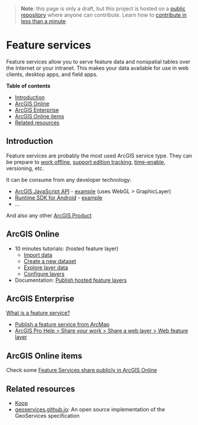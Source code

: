 > **Note**: this page is only a draft, but this project is hosted on a [public repository](https://github.com/hhkaos/awesome-arcgis) where anyone can contribute. Learn how to [contribute in less than a minute](https://github.com/hhkaos/awesome-arcgis/blob/master/CONTRIBUTING.md#contributions).

# Feature services

Feature services allow you to serve feature data and nonspatial tables over the Internet or your intranet. This makes your data available for use in web clients, desktop apps, and field apps.

<!-- START doctoc generated TOC please keep comment here to allow auto update -->
<!-- DON'T EDIT THIS SECTION, INSTEAD RE-RUN doctoc TO UPDATE -->
**Table of contents**

- [Introduction](#introduction)
- [ArcGIS Online](#arcgis-online)
- [ArcGIS Enterprise](#arcgis-enterprise)
- [ArcGIS Online items](#arcgis-online-items)
- [Related resources](#related-resources)

<!-- END doctoc generated TOC please keep comment here to allow auto update -->

## Introduction

Feature services are probably the most used ArcGIS service type. They can be prepare to [work offline](https://enterprise.arcgis.com/en/server/latest/publish-services/windows/prepare-data-for-offline-use.htm), [support edition tracking](https://enterprise.arcgis.com/en/server/latest/publish-services/windows/feature-service-permissions-and-editor-tracking.htm), [time-enable](https://doc.arcgis.com/en/arcgis-online/create-maps/configure-time.htm), versioning, etc.

It can be consume from any developer technology:

* [ArcGIS JavaScript API](../../../../developers/profiles/front-end/technologies/dojo/README.md) - [example](https://developers.arcgis.com/javascript/latest/sample-code/layers-featurelayer/index.html) (uses WebGL > GraphicLayer)
* [Runtime SDK for Android](../../../../developers/profiles/mobile/technologies/android/README.md) - [example](https://developers.arcgis.com/android/latest/sample-code/feature-layer-feature-service.htm)
* ...

And also any other [ArcGIS Product](../../../../products/README.md)

## ArcGIS Online

* 10 minutes tutorials: (hosted feature layer)
    * [Import data](https://developers.arcgis.com/labs/arcgisonline/import-data/)
    * [Create a new dataset](https://developers.arcgis.com/labs/arcgisonline/create-a-new-dataset/)
    * [Explore layer data](https://developers.arcgis.com/labs/arcgisonline/explore-layer-data/)
    * [Configure layers](https://developers.arcgis.com/labs/arcgisonline/configure-layers/)
* Documentation: [Publish hosted feature layers](https://doc.arcgis.com/en/arcgis-online/share-maps/publish-features.htm#ESRI_SECTION1_809F1266856546EF9E6D2CEF3816FD7D)

## ArcGIS Enterprise

[What is a feature service?](https://enterprise.arcgis.com/en/server/latest/publish-services/windows/what-is-a-feature-service-.htm)

* [Publish a feature service from ArcMap](https://enterprise.arcgis.com/en/server/latest/publish-services/windows/publishing-feature-services.htm)
* [ArcGIS Pro Help > Share your work > Share a web layer > Web feature layer](http://pro.arcgis.com/en/pro-app/help/sharing/overview/web-feature-layer.htm)

## ArcGIS Online items

Check some [Feature Services share publicly in ArcGIS Online](https://esri-es.github.io/arcgis-developer-tips-and-tricks/arcgis-online/search/?q=type%3A%22Feature+Service%22&numResults=100&sortField=relevance&Thumbnail=generateThumbnail%28elem%29&Title=elem.title&Details=%27%3Ca+href%3D%22https%3A%2F%2Fwww.arcgis.com%2Fhome%2Fitem.html%3Fid%3D%27%2Belem.id%2B%27%22+target%3D%22_blank%22%3EDetails%3C%2Fa%3E%27&Owner=elem.owner&Type=elem.type&Views=elem.numViews&extension=on&bbox=-10.033009529111572%2C%2039.44182239367141%2C%202.1178693771351975%2C%2042.752364762864964)

## Related resources

* [Koop](../../../../developers/profiles/devops/technologies/koop/README.md)
* [geoservices.github.io](https://geoservices.github.io): An open source implementation of the GeoServices specification
